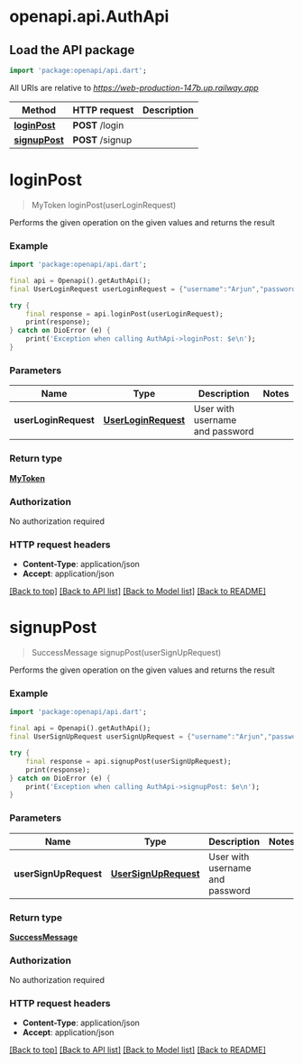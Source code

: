 # openapi.api.AuthApi

## Load the API package
```dart
import 'package:openapi/api.dart';
```

All URIs are relative to *https://web-production-147b.up.railway.app*

Method | HTTP request | Description
------------- | ------------- | -------------
[**loginPost**](AuthApi.md#loginpost) | **POST** /login | 
[**signupPost**](AuthApi.md#signuppost) | **POST** /signup | 


# **loginPost**
> MyToken loginPost(userLoginRequest)



Performs the given operation on the given values and returns the result

### Example
```dart
import 'package:openapi/api.dart';

final api = Openapi().getAuthApi();
final UserLoginRequest userLoginRequest = {"username":"Arjun","password":"password"}; // UserLoginRequest | User with username and password

try {
    final response = api.loginPost(userLoginRequest);
    print(response);
} catch on DioError (e) {
    print('Exception when calling AuthApi->loginPost: $e\n');
}
```

### Parameters

Name | Type | Description  | Notes
------------- | ------------- | ------------- | -------------
 **userLoginRequest** | [**UserLoginRequest**](UserLoginRequest.md)| User with username and password | 

### Return type

[**MyToken**](MyToken.md)

### Authorization

No authorization required

### HTTP request headers

 - **Content-Type**: application/json
 - **Accept**: application/json

[[Back to top]](#) [[Back to API list]](../README.md#documentation-for-api-endpoints) [[Back to Model list]](../README.md#documentation-for-models) [[Back to README]](../README.md)

# **signupPost**
> SuccessMessage signupPost(userSignUpRequest)



Performs the given operation on the given values and returns the result

### Example
```dart
import 'package:openapi/api.dart';

final api = Openapi().getAuthApi();
final UserSignUpRequest userSignUpRequest = {"username":"Arjun","password":"password"}; // UserSignUpRequest | User with username and password

try {
    final response = api.signupPost(userSignUpRequest);
    print(response);
} catch on DioError (e) {
    print('Exception when calling AuthApi->signupPost: $e\n');
}
```

### Parameters

Name | Type | Description  | Notes
------------- | ------------- | ------------- | -------------
 **userSignUpRequest** | [**UserSignUpRequest**](UserSignUpRequest.md)| User with username and password | 

### Return type

[**SuccessMessage**](SuccessMessage.md)

### Authorization

No authorization required

### HTTP request headers

 - **Content-Type**: application/json
 - **Accept**: application/json

[[Back to top]](#) [[Back to API list]](../README.md#documentation-for-api-endpoints) [[Back to Model list]](../README.md#documentation-for-models) [[Back to README]](../README.md)

